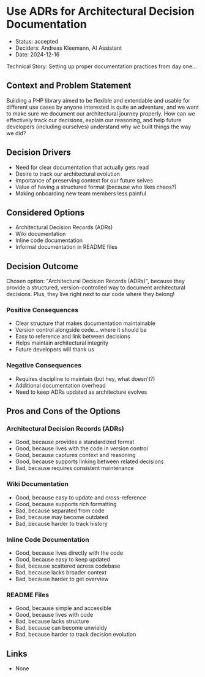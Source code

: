 # Use ADRs for Architectural Decision Documentation

* Status: accepted
* Deciders: Andreas Kleemann, AI Assistant
* Date: 2024-12-16

Technical Story: Setting up proper documentation practices from day one...

## Context and Problem Statement

Building a PHP library aimed to be flexible and extendable and usable for different use cases by anyone interested is quite an adventure, and we want to make sure we document our architectural journey properly. How can we effectively track our decisions, explain our reasoning, and help future developers (including ourselves) understand why we built things the way we did?

## Decision Drivers

* Need for clear documentation that actually gets read
* Desire to track our architectural evolution
* Importance of preserving context for our future selves
* Value of having a structured format (because who likes chaos?)
* Making onboarding new team members less painful

## Considered Options

* Architectural Decision Records (ADRs)
* Wiki documentation
* Inline code documentation
* Informal documentation in README files

## Decision Outcome

Chosen option: "Architectural Decision Records (ADRs)", because they provide a structured, version-controlled way to document architectural decisions. Plus, they live right next to our code where they belong!

### Positive Consequences

* Clear structure that makes documentation maintainable
* Version control alongside code... where it should be
* Easy to reference and link between decisions
* Helps maintain architectural integrity
* Future developers will thank us

### Negative Consequences

* Requires discipline to maintain (but hey, what doesn't?)
* Additional documentation overhead
* Need to keep ADRs updated as architecture evolves

## Pros and Cons of the Options

### Architectural Decision Records (ADRs)

* Good, because provides a standardized format
* Good, because lives with the code in version control
* Good, because captures context and reasoning
* Good, because supports linking between related decisions
* Bad, because requires consistent maintenance

### Wiki Documentation

* Good, because easy to update and cross-reference
* Good, because supports rich formatting
* Bad, because separated from code
* Bad, because may become outdated
* Bad, because harder to track history

### Inline Code Documentation

* Good, because lives directly with the code
* Good, because easy to keep updated
* Bad, because scattered across codebase
* Bad, because lacks broader context
* Bad, because harder to get overview

### README Files

* Good, because simple and accessible
* Good, because lives with code
* Bad, because lacks structure
* Bad, because can become unwieldy
* Bad, because harder to track decision evolution

## Links

* None